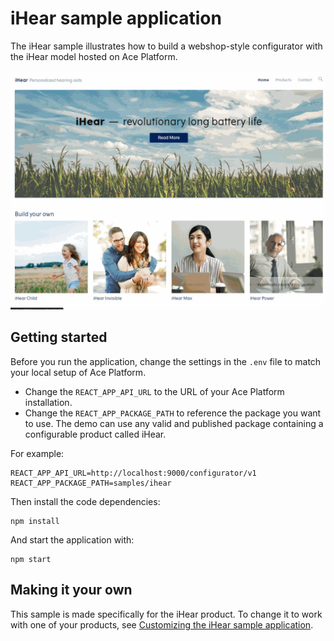 # iHear sample application

The iHear sample illustrates how to build a webshop-style configurator with the iHear model hosted on Ace Platform.

![iHear demo](./docs/ihear-demo.gif)

## Getting started

Before you run the application, change the settings in the `.env` file to match your local setup of Ace Platform.

- Change the `REACT_APP_API_URL` to the URL of your Ace Platform installation.
- Change the `REACT_APP_PACKAGE_PATH` to reference the package you want to use. The demo can use any valid and published package containing a configurable product called iHear.

For example:

```
REACT_APP_API_URL=http://localhost:9000/configurator/v1
REACT_APP_PACKAGE_PATH=samples/ihear
```

Then install the code dependencies:

```
npm install
```

And start the application with:

```
npm start
```

## Making it your own

This sample is made specifically for the iHear product. To change it to work
with one of your products, see [Customizing the iHear sample application](docs/README.md).

